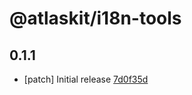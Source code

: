 # @atlaskit/i18n-tools

## 0.1.1
- [patch] Initial release [7d0f35d](https://bitbucket.org/atlassian/atlaskit-mk-2/commits/7d0f35d)
